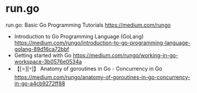 
# run.go

run.go: Basic Go Programming Tutorials https://medium.com/rungo
- Introduction to Go Programming Language (GoLang) https://medium.com/rungo/introduction-to-go-programming-language-golang-89d16ca72bbf
- Getting started with Go https://medium.com/rungo/working-in-go-workspace-3b0576e0534a
- 【[:star:][`*`]】 Anatomy of goroutines in Go - Concurrency in Go https://medium.com/rungo/anatomy-of-goroutines-in-go-concurrency-in-go-a4cb9272ff88
